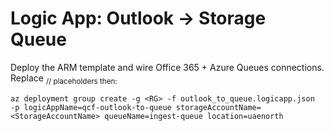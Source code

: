 # Logic App: Outlook -> Storage Queue
Deploy the ARM template and wire Office 365 + Azure Queues connections. Replace <SUB>/<RG>/<LOC> placeholders then:
```
az deployment group create -g <RG> -f outlook_to_queue.logicapp.json   -p logicAppName=qcf-outlook-to-queue storageAccountName=<StorageAccountName> queueName=ingest-queue location=uaenorth
```

